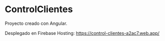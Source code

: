 # ControlClientes

Proyecto creado con Angular.

Desplegado en Firebase Hosting:
https://control-clientes-a2ac7.web.app/
